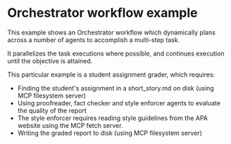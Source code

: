 # Orchestrator workflow example

This example shows an Orchestrator workflow which dynamically plans across a number of agents to accomplish a multi-step task.

It parallelizes the task executions where possible, and continues execution until the objective is attained.

This particular example is a student assignment grader, which requires:

- Finding the student's assignment in a short_story.md on disk (using MCP filesystem server)
- Using proofreader, fact checker and style enforcer agents to evaluate the quality of the report
- The style enforcer requires reading style guidelines from the APA website using the MCP fetch server.
- Writing the graded report to disk (using MCP filesystem server)
